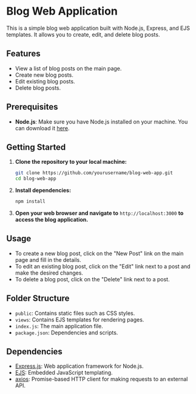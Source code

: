 # Blog Web Application

This is a simple blog web application built with Node.js, Express, and EJS templates. It allows you to create, edit, and delete blog posts.

## Features

- View a list of blog posts on the main page.
- Create new blog posts.
- Edit existing blog posts.
- Delete blog posts.

## Prerequisites

- **Node.js**: Make sure you have Node.js installed on your machine. You can download it [here](https://nodejs.org/).

## Getting Started

1. **Clone the repository to your local machine:**

    ```bash
    git clone https://github.com/yourusername/blog-web-app.git
    cd blog-web-app
    ```

2. **Install dependencies:**

    ```bash
    npm install
    ```

4. **Open your web browser and navigate to** `http://localhost:3000` **to access the blog application.**

## Usage

- To create a new blog post, click on the "New Post" link on the main page and fill in the details.
- To edit an existing blog post, click on the "Edit" link next to a post and make the desired changes.
- To delete a blog post, click on the "Delete" link next to a post.

## Folder Structure

- `public`: Contains static files such as CSS styles.
- `views`: Contains EJS templates for rendering pages.
- `index.js`: The main application file.
- `package.json`: Dependencies and scripts.

## Dependencies

- [Express.js](https://expressjs.com/): Web application framework for Node.js.
- [EJS](https://ejs.co/): Embedded JavaScript templating.
- [axios](https://axios-http.com/): Promise-based HTTP client for making requests to an external API.

